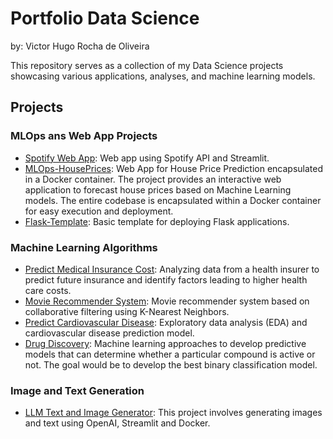 # Portfolio Data Science
by: Victor Hugo Rocha de Oliveira

This repository serves as a collection of my Data Science projects showcasing various applications, analyses, and machine learning models.

## Projects

### MLOps ans Web App Projects
* [Spotify Web App](https://github.com/victor-hro/spotify-web-api): Web app using Spotify API and Streamlit.
* [MLOps-HousePrices](https://github.com/victor-hro/mlops-house-prices): Web App for House Price Prediction encapsulated in a Docker container. The project provides an interactive web application to forecast house prices based on Machine Learning models. The entire codebase is encapsulated within a Docker container for easy execution and deployment.
*  [Flask-Template](https://github.com/victor-hro/mlops-deploy-flask): Basic template for deploying Flask applications.

### Machine Learning Algorithms
* [Predict Medical Insurance Cost](https://github.com/victor-hro/medical-insurance-prediction): Analyzing data from a health insurer to predict future insurance and identify factors leading to higher health care costs.
* [Movie Recommender System](https://github.com/victor-hro/movie-recommender): Movie recommender system based on collaborative filtering using K-Nearest Neighbors.
* [Predict Cardiovascular Disease](https://github.com/victor-hro/cardiovascular-disease-prediction): Exploratory data analysis (EDA) and cardiovascular disease prediction model.
* [Drug Discovery](https://github.com/victor-hro/drug-discovery): Machine learning approaches to develop predictive models that can determine whether a particular compound is active or not. The goal would be to develop the best binary classification model.

### Image and Text Generation
* [LLM Text and Image Generator](https://github.com/victor-hro/llm-text-image-generator): This project involves generating images and text using OpenAI, Streamlit and Docker.

